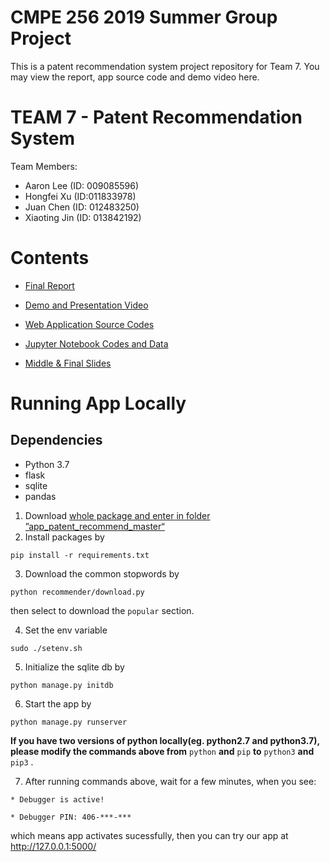# CMPE 256 2019 Summer Group Project

This is a patent recommendation system project repository for Team 7.
You may view the report, app source code and demo video here.

# TEAM 7 - Patent Recommendation System

Team Members:
* Aaron Lee (ID: 009085596)
* Hongfei Xu (ID:011833978)
* Juan Chen (ID: 012483250)
* Xiaoting Jin (ID: 013842192)

# Contents

* [Final Report](https://github.com/256xu/CMPE256Team7/blob/master/CMPE%20256%20Project%20Report.pdf)
* [Demo and Presentation Video](https://youtu.be/c1Gmq4IN48c)
* [Web Application Source Codes](https://github.com/256xu/CMPE256Team7/tree/master/app_patent_recommend_master)


* [Jupyter Notebook Codes and Data](https://github.com/256xu/CMPE256Team7/tree/master/jupyter_codes_and_data)
* [Middle & Final Slides](https://github.com/256xu/CMPE256Team7/tree/master/project_slides)


# Running App Locally
## Dependencies
* Python 3.7
* flask
* sqlite
* pandas

1. Download [whole package and enter in folder ”app_patent_recommend_master“](https://github.com/256xu/CMPE256Team7)
2. Install packages by

`pip install -r requirements.txt`

3. Download the common stopwords by

`python recommender/download.py`

then select to download the `popular` section.

4. Set the env variable

`sudo ./setenv.sh`

5. Initialize the sqlite db by

`python manage.py initdb`

6. Start the app by

`python manage.py runserver`


**If you have two versions of python locally(eg. python2.7 and python3.7), please modify the commands above from** `python` **and** `pip` **to** `python3` **and** `pip3` .

7. After running commands above, wait for a few minutes, when you see: 

  `* Debugger is active!`
  
  `* Debugger PIN: 406-***-***`
  
  
   which means app activates sucessfully, then you can try our app at http://127.0.0.1:5000/ 


